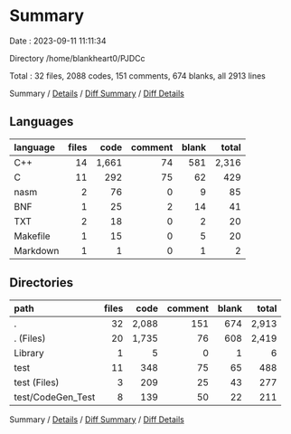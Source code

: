 # Summary

Date : 2023-09-11 11:11:34

Directory /home/blankheart0/PJDCc

Total : 32 files,  2088 codes, 151 comments, 674 blanks, all 2913 lines

Summary / [Details](details.md) / [Diff Summary](diff.md) / [Diff Details](diff-details.md)

## Languages
| language | files | code | comment | blank | total |
| :--- | ---: | ---: | ---: | ---: | ---: |
| C++ | 14 | 1,661 | 74 | 581 | 2,316 |
| C | 11 | 292 | 75 | 62 | 429 |
| nasm | 2 | 76 | 0 | 9 | 85 |
| BNF | 1 | 25 | 2 | 14 | 41 |
| TXT | 2 | 18 | 0 | 2 | 20 |
| Makefile | 1 | 15 | 0 | 5 | 20 |
| Markdown | 1 | 1 | 0 | 1 | 2 |

## Directories
| path | files | code | comment | blank | total |
| :--- | ---: | ---: | ---: | ---: | ---: |
| . | 32 | 2,088 | 151 | 674 | 2,913 |
| . (Files) | 20 | 1,735 | 76 | 608 | 2,419 |
| Library | 1 | 5 | 0 | 1 | 6 |
| test | 11 | 348 | 75 | 65 | 488 |
| test (Files) | 3 | 209 | 25 | 43 | 277 |
| test/CodeGen_Test | 8 | 139 | 50 | 22 | 211 |

Summary / [Details](details.md) / [Diff Summary](diff.md) / [Diff Details](diff-details.md)